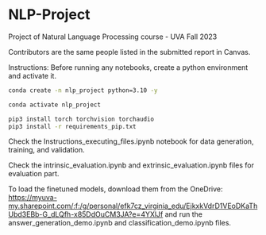 # NLP-Project
Project of Natural Language Processing course - UVA Fall 2023

Contributors are the same people listed in the submitted report in Canvas.

Instructions:
Before running any notebooks, create a python environment and activate it.

```bash
conda create -n nlp_project python=3.10 -y

conda activate nlp_project

pip3 install torch torchvision torchaudio
pip3 install -r requirements_pip.txt
```


Check the Instructions_executing_files.ipynb notebook for data generation, training, and validation.

Check the intrinsic_evaluation.ipynb and extrinsic_evaluation.ipynb files for evaluation part.

To load the finetuned models, download them from the OneDrive: https://myuva-my.sharepoint.com/:f:/g/personal/efk7cz_virginia_edu/EjkxkVdrD1VEoDKaThUbd3EBb-G_dLQfh-x85DdOuCM3JA?e=4YXlJf 
 and run the answer_generation_demo.ipynb and classification_demo.ipynb files.
